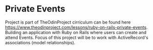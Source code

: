 # Private Events

Project is part of TheOdinProject cirriculum can be found here https://www.theodinproject.com/lessons/ruby-on-rails-private-events. Building an application with Ruby on Rails where users can create and attend Events. Focus of this project will be to work with ActiveRecord's associations (model relationships).